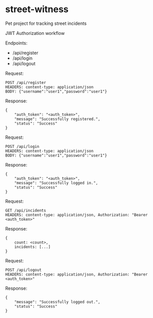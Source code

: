# street-witness

Pet project for tracking street incidents

JWT Authorization workflow

Endpoints:

* /api/register
* /api/login
* /api/logout

Request:

    POST /api/register
    HEADERS: content-type: application/json
    BODY: {"username":"user1","password":"user1"}

Response:

    {
        "auth_token": "<auth_token>",
        "message": "Successfully registered.",
        "status": "Success"
    }


Request:

    POST /api/login
    HEADERS: content-type: application/json
    BODY: {"username":"user1","password":"user1"}

Response:

    {
        "auth_token": "<auth_token>",
        "message": "Successfully logged in.",
        "status": "Success"
    }


Request:

    GET /api/incidents
    HEADERS: content-type: application/json, Authorization: "Bearer <auth_token>"

Response:

    {
        count: <count>,
        incidents: [...]
    }


Request:

    POST /api/logout
    HEADERS: content-type: application/json, Authorization: "Bearer <auth_token>"

Response:

    {
        "message": "Successfully logged out.",
        "status": "Success"
    }
